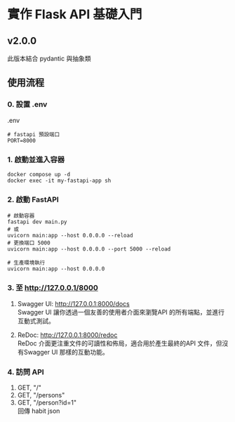 # 實作 Flask API 基礎入門

## v2.0.0
此版本結合 pydantic 與抽象類

## 使用流程
### 0. 設置 .env
.env
```
# fastapi 預設端口
PORT=8000
```

### 1. 啟動並進入容器
```
docker compose up -d
docker exec -it my-fastapi-app sh
```

### 2. 啟動 FastAPI
```
# 啟動容器
fastapi dev main.py
# 或
uvicorn main:app --host 0.0.0.0 --reload
# 更換端口 5000
uvicorn main:app --host 0.0.0.0 --port 5000 --reload

# 生產環境執行
uvicorn main:app --host 0.0.0.0
```

### 3. 至 http://127.0.0.1/8000
1. Swagger UI: http://127.0.0.1:8000/docs  
Swagger UI 讓你透過一個友善的使用者介面來瀏覽API 的所有端點，並進行互動式測試。

2. ReDoc: http://127.0.0.1:8000/redoc  
ReDoc 介面更注重文件的可讀性和佈局，適合用於產生最終的API 文件，但沒有Swagger UI 那樣的互動功能。

### 4. 訪問 API
1. GET, "/"
2. GET, "/persons"
3. GET, "/person?id=1"  
回傳 habit json
